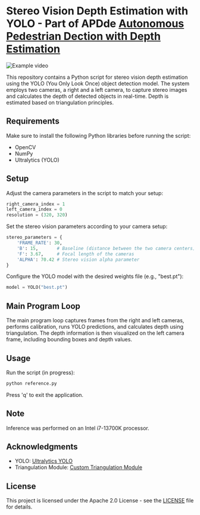 # Stereo Vision Depth Estimation with YOLO - Part of APDde [Autonomous Pedestrian Dection with Depth Estimation](https://github.com/Electric-Go-Kart/APDde_train/)

![Example video](https://github.com/Spenc3rB/YOLOv8Depth/assets/101066043/0ee56077-a8ca-46f9-b68e-89c77874a969)

This repository contains a Python script for stereo vision depth estimation using the YOLO (You Only Look Once) object detection model. The system employs two cameras, a right and a left camera, to capture stereo images and calculates the depth of detected objects in real-time. Depth is estimated based on triangulation principles.

## Requirements

Make sure to install the following Python libraries before running the script:

- OpenCV
- NumPy
- Ultralytics (YOLO)

## Setup

Adjust the camera parameters in the script to match your setup:

```python
right_camera_index = 1
left_camera_index = 0
resolution = (320, 320)
```

Set the stereo vision parameters according to your camera setup:

```python
stereo_parameters = {
    'FRAME_RATE': 30,
    'B': 15,       # Baseline (distance between the two camera centers)
    'F': 3.67,     # Focal length of the cameras
    'ALPHA': 70.42 # Stereo vision alpha parameter
}
```

Configure the YOLO model with the desired weights file (e.g., "best.pt"):

```python
model = YOLO("best.pt")
```

## Main Program Loop

The main program loop captures frames from the right and left cameras, performs calibration, runs YOLO predictions, and calculates depth using triangulation. The depth information is then visualized on the left camera frame, including bounding boxes and depth values.

## Usage

Run the script (in progress):

```bash
python reference.py
```

Press 'q' to exit the application.

## Note

Inference was performed on an Intel i7-13700K processor.

## Acknowledgments

- YOLO: [Ultralytics YOLO](https://github.com/ultralytics/yolov5)
- Triangulation Module: [Custom Triangulation Module](https://github.com/niconielsen32/ComputerVision/)

## License

This project is licensed under the Apache 2.0 License - see the [LICENSE](LICENSE) file for details.

